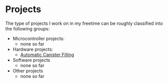 

# Projects

The type of projects I work on in my freetime can be roughly classified into the following groups:  

- Microcontroller projects:
    - none so far
- Hardware projects:
    - <a href="#/pages/projects/automatic_canister_filling/readme.html">Automatic Canister Filling</a>
- Software projects
    - none so far
- Other projects
    - none so far
